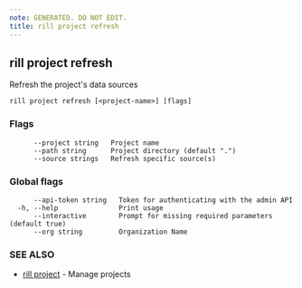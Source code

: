 ```yaml
---
note: GENERATED. DO NOT EDIT.
title: rill project refresh
---
```

## rill project refresh

Refresh the project's data sources

```
rill project refresh [<project-name>] [flags]
```

### Flags

```
      --project string   Project name
      --path string      Project directory (default ".")
      --source strings   Refresh specific source(s)
```

### Global flags

```
      --api-token string   Token for authenticating with the admin API
  -h, --help               Print usage
      --interactive        Prompt for missing required parameters (default true)
      --org string         Organization Name
```

### SEE ALSO

* [rill project](project.md)	 - Manage projects

